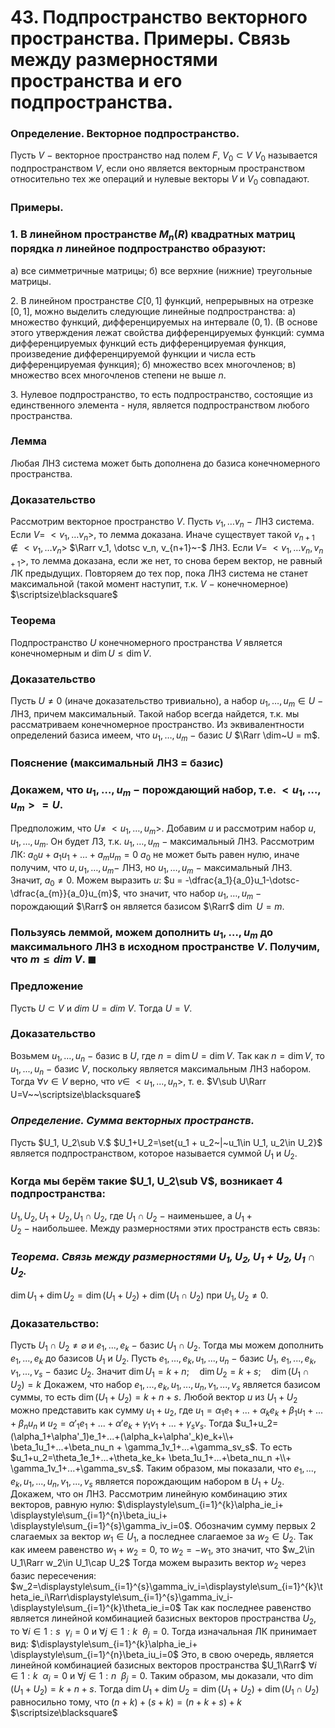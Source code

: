 # 43. Подпространство векторного пространства. Примеры. Связь между размерностями пространства и его подпространства.

### Определение. Векторное подпространство.
Пусть $V~-$ векторное пространство над полем $F$, $V_0 \subset V$
$V_0$ называется подпространством $V$, если оно является векторным пространством относительно тех же операций и нулевые векторы $V$ и $V_0$ совпадают.

### Примеры.

### $1.$ В линейном пространстве $M_n(R)$ квадратных матриц порядка $n$ линейное подпространство образуют:
а) все симметричные матрицы;
б) все верхние (нижние) треугольные матрицы.

$2.$ В линейном пространстве $C[0, 1]$ функций, непрерывных на отрезке $[0, 1]$, можно выделить следующие линейные подпространства:
а) множество функций, дифференцируемых на интервале $(0, 1)$. (В основе этого утверждения лежат свойства дифференцируемых функций: сумма дифференцируемых функций есть дифференцируемая функция, произведение дифференцируемой функции и числа есть дифференцируемая функция);
б) множество всех многочленов;
в) множество всех многочленов степени не выше $n$.

$3.$ Нулевое подпространство, то есть подпространство, состоящие из единственного элемента - нуля, является подпространством любого пространства.

### Лемма
Любая ЛНЗ система может быть дополнена до базиса конечномерного пространства.

### Доказательство
Рассмотрим векторное пространство $V$. Пусть $v_1, \dotsc v_n~-$ ЛНЗ система. Если $V =~<v_1, \dotsc v_n>$, то лемма доказана. Иначе существует такой $v_{n+1}$ $\not\in <v_1, \dotsc v_n>$  $\Rarr v_1, \dotsc v_n, v_{n+1}~-$ ЛНЗ. Если
$V =~<v_1, \dotsc v_n, v_{n+1}>$, то лемма доказана, если же нет, то снова берем вектор, не равный ЛК предыдущих. Повторяем до тех пор, пока ЛНЗ система не станет максимальной (такой момент наступит, т.к. 
$V~-$ конечномерное)  $\scriptsize\blacksquare$

### Теорема
Подпространство $U$ конечномерного пространства $V$ является конечномерным и $\dim U \le \dim V$.

### Доказательство
Пусть $U \neq 0$ (иначе доказательство тривиально), а набор
$u_1, \dotsc, u_m \in U~-$ ЛНЗ, причем максимальный. Такой набор всегда найдется, т.к. мы рассматриваем конечномерное пространство. Из эквивалентности определений базиса имеем, что $u_1, \dotsc, u_m~-$ базис $U$ $\Rarr \dim~U = m$.

### Пояснение (максимальный ЛНЗ = базис)

### Докажем, что $u_1, \dotsc, u_m~-$ порождающий набор, т.е. $<u_1, \dotsc, u_m> = U$. 
Предположим, что $U \neq~<u_1, \dotsc, u_m>$. Добавим $u$ и рассмотрим набор $u, u_1, \dotsc, u_m$. Он будет ЛЗ, т.к. $u_1, \dotsc, u_m~-$ максимальный ЛНЗ.
Рассмотрим ЛК:
$a_0 u + a_1 u_ 1 + \dotsc + a_m u_m = 0$
$a_0$ не может быть равен нулю, иначе получим, что $u, u_1, \dotsc, u_m -$ ЛНЗ, но $u_1, \dotsc, u_m~-$ максимальный ЛНЗ.
Значит, $a_0 \neq 0$. Можем выразить $u$:
$u = -\dfrac{a_1}{a_0}u_1-\dotsc-\dfrac{a_{m}}{a_0}u_{m}$,
что значит, что набор $u_1, \dotsc, u_m~-$ порождающий $\Rarr$ он является базисом $\Rarr$ $\dim~U = m$.

### Пользуясь леммой, можем дополнить $u_1, \dotsc, u_m$ до максимального ЛНЗ в исходном пространстве $V$. Получим, что $m \le dim~V$. $\blacksquare$

### Предложение
Пусть $U \subset V$ и $dim~U = dim~V$. Тогда $U = V$.

### Доказательство
Возьмем $u_1, \dotsc ,u_n~-$ базис в $U$, где $n = \dim U = \dim V$.
Так как $n=\dim V$, то $u_1,...,u_n~-$ базис $V$, поскольку является максимальным ЛНЗ набором.
Тогда $\forall v\in V$ верно, что $v\in~<u_1,...,u_n>$, т. е. $V\sub U\Rarr U=V~~\scriptsize\blacksquare$

### *Определение. Сумма векторных пространств.*
Пусть $U_1, U_2\sub V.$ $U_1+U_2=\set{u_1 + u_2~|~u_1\in U_1, u_2\in U_2}$ является подпространством, которое называется суммой $U_1$ и $U_2$.

### Когда мы берём такие $U_1, U_2\sub V$, возникает 4 подпространства:
$U_1, U_2, U_1 + U_2, U_1 \cap U_2$, где $U_1\cap U_2 ~-~$наименьшее, а
$U_1+U_2~-~$наибольшее.
Между размерностями этих пространств есть связь:

### *Теорема. Связь между размерностями $U_1, U_2, U_1 + U_2, U_1 \cap U_2$.*
$\dim U_1 + \dim U_2= \dim(U_1+U_2)+\dim(U_1\cap U_2)$ при $U_1,U_2\ne0$.

### Доказательство:
Пусть $U_1\cap U_2\ne\varnothing$ и $e_1,...,e_k~-~$базис $U_1\cap U_2$.
Тогда мы можем дополнить $e_1,...,e_k$ до базисов $U_1$ и $U_2$.
Пусть $e_1,...,e_k,u_1,...,u_n~-~$базис $U_1$, $e_1,...,e_k,v_1,...,v_s~-~$базис $U_2$.
Значит $\dim U_1=k+n;\quad\dim U_2=k+s;\quad\dim(U_1\cap U_2)=k$
Докажем, что набор $e_1,...,e_k,u_1,...,u_n,v_1,...,v_s$ является базисом суммы, то есть $\dim(U_1+U_2)=k+n+s$.
Любой вектор $u$ из $U_1+U_2$ можно представить как сумму $u_1 + u_2$,
где $u_1=\alpha_1e_1+...+\alpha_ke_k+\beta_1u_1+...+\beta_nu_n$ и
$u_2=\alpha'_1e_1+...+\alpha'e_k+\gamma_1v_1+...+\gamma_sv_s$.
Тогда $u_1+u_2=(\alpha_1+\alpha'_1)e_1+...+(\alpha_k+\alpha'_k)e_k+\\+
\beta_1u_1+...+\beta_nu_n + \gamma_1v_1+...+\gamma_sv_s$.
То есть $u_1+u_2=\theta_1e_1+...+\theta_ke_k+
\beta_1u_1+...+\beta_nu_n +\\+ \gamma_1v_1+...+\gamma_sv_s$.
Таким образом, мы показали, что $e_1,...,e_k,u_1,...,u_n,v_1,...,v_s$ является порождающим набором в $U_1+U_2$. Докажем, что он ЛНЗ.
Рассмотрим линейную комбинацию этих векторов, равную нулю:
$\displaystyle\sum_{i=1}^{k}\alpha_ie_i+
\displaystyle\sum_{i=1}^{n}\beta_iu_i+
\displaystyle\sum_{i=1}^{s}\gamma_iv_i=0$.
Обозначим сумму первых 2 слагаемых за вектор $w_1\in U_1$, а последнее слагаемое за $w_2\in U_2$.
Так как имеем равенство $w_1+w_2=0$, то $w_2=-w_1$, это значит, что
$w_2\in U_1\Rarr w_2\in U_1\cap U_2$
Тогда можем выразить вектор $w_2$ через базис пересечения:
$w_2=\displaystyle\sum_{i=1}^{s}\gamma_iv_i=\displaystyle\sum_{i=1}^{k}\theta_ie_i\Rarr\displaystyle\sum_{i=1}^{s}\gamma_iv_i-\displaystyle\sum_{i=1}^{k}\theta_ie_i=0$
Так как последнее равенство является линейной комбинацией базисных векторов пространства $U_2$, то $\forall i\in 1:s~~\gamma_i=0$  и $\forall j\in 1: k~~\theta_j=0$.
Тогда изначальная ЛК принимает вид:
$\displaystyle\sum_{i=1}^{k}\alpha_ie_i+
\displaystyle\sum_{i=1}^{n}\beta_iu_i=0$
Это, в свою очередь, является линейной комбинацией базисных векторов пространства $U_1\Rarr$$~\forall i\in 1:k~~\alpha_i=0$  и $\forall j\in 1: n~~\beta_j=0$.
Таким образом, мы доказали, что $\dim(U_1+U_2)=k+n+s$.
Тогда $\dim U_1 + \dim U_2= \dim(U_1+U_2)+\dim(U_1\cap U_2)$ равносильно тому, что $(n+k)+(s+k)=(n+k+s)+k$  $\scriptsize\blacksquare$
